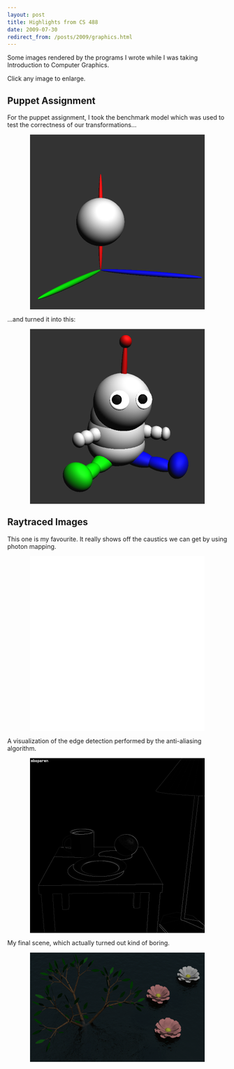 ```yaml
---
layout: post
title: Highlights from CS 488
date: 2009-07-30
redirect_from: /posts/2009/graphics.html
---
```


Some images rendered by the programs I wrote while I was taking
Introduction to Computer Graphics.

<!--more-->

Click any image to enlarge.

## Puppet Assignment

For the puppet assignment, I took the benchmark model which was
used to test the correctness of our transformations...

<a href="a3mark.png">
<img width="400" style="max-width: 100%; display: block;
margin-left: auto; margin-right: auto;"
src="a3mark.png" alt="">
</a>

...and turned it into this:

<a href="gnom.png">
<img width="400" style="max-width: 100%; display: block;
margin-left: auto; margin-right: auto;"
src="gnom.png" alt="">
</a>

## Raytraced Images

This one is my favourite.
It really shows off the caustics we can get by using photon mapping.

<a href="ray-waterglass.png">
<img width="400" style="max-width: 100%; display: block;
margin-left: auto; margin-right: auto;"
src="ray-waterglass.png" alt="">
</a>

A visualization of the edge detection performed by the anti-aliasing
algorithm.

<a href="ray-edges.png">
<img width="400" style="max-width: 100%; display: block;
margin-left: auto; margin-right: auto;"
src="ray-edges.png" alt="">
</a>

My final scene, which actually turned out kind of boring.

<a href="ray-finalscene.png">
<img width="400" style="max-width: 100%; display: block;
margin-left: auto; margin-right: auto;"
src="ray-finalscene.png" alt="">
</a>
